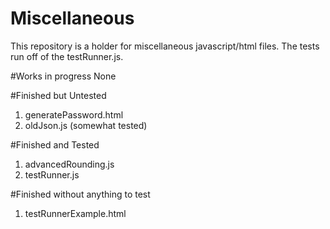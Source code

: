 Miscellaneous
=============
This repository is a holder for miscellaneous javascript/html files.
The tests run off of the testRunner.js.


#Works in progress
None

#Finished but Untested
1. generatePassword.html
2. oldJson.js (somewhat tested)

#Finished and Tested
1. advancedRounding.js
2. testRunner.js

#Finished without anything to test
1. testRunnerExample.html
